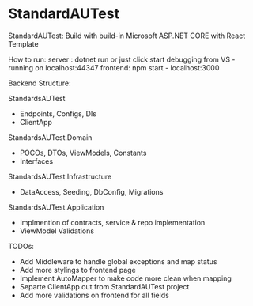 # StandardAUTest

StandardAUTest:
Build with build-in Microsoft ASP.NET CORE with React Template

How to run:
server : dotnet run or just click start debugging from VS  - running on localhost:44347
frontend: npm start    - localhost:3000

Backend Structure:

StandardsAUTest
- Endpoints, Configs, DIs
- ClientApp

StandardsAUTest.Domain
- POCOs, DTOs, ViewModels, Constants
- Interfaces

StandardsAUTest.Infrastructure
- DataAccess, Seeding, DbConfig, Migrations

StandardsAUTest.Application
- Implmention of contracts, service & repo implementation
- ViewModel Validations

TODOs:
- Add Middleware to handle global exceptions and map status
- Add more stylings to frontend page
- Implement AutoMapper to make code more clean when mapping
- Separte ClientApp out from StandardAUTest project
- Add more validations on frontend for all fields
